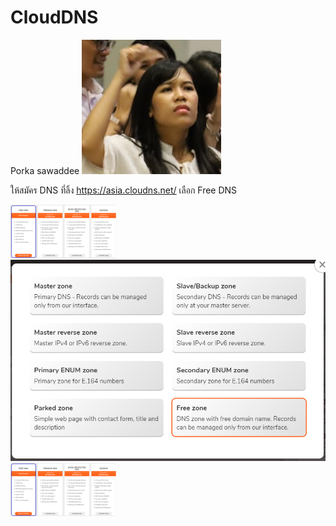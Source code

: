 # CloudDNS
Porka
sawaddee
![alt text](IMG/2020-10-15.png)

ให้สมัคร DNS ที่ลิ้ง https://asia.cloudns.net/
เลือก Free DNS 

![alt text](IMG/pic2.png)
![alt text](IMG/test.png)
![alt text](IMG/pic2.png)